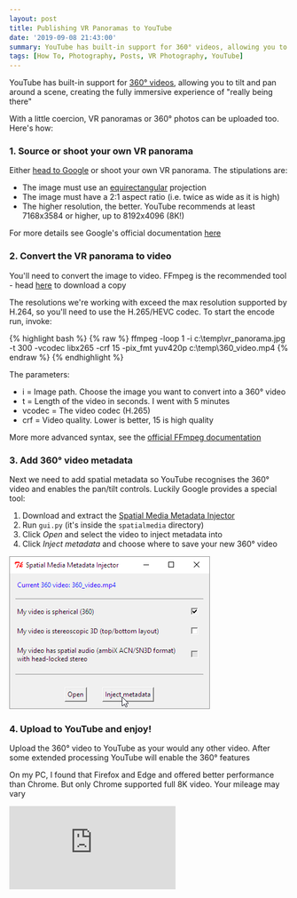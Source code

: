 ```yaml
---
layout: post
title: Publishing VR Panoramas to YouTube
date: '2019-09-08 21:43:00'
summary: YouTube has built-in support for 360° videos, allowing you to tilt and pan around a scene, creating the fully immersive experience of “really being there” ...
tags: [How To, Photography, Posts, VR Photography, YouTube]
---
```


YouTube has built-in support for <a href="https://creatoracademy.youtube.com/page/lesson/spherical-video#strategies-zippy-link-1" target="_blank">360° videos</a>, allowing you to tilt and pan around a scene, creating the fully immersive experience of "really being there"

With a little coercion, VR panoramas or 360° photos can be uploaded too. Here's how:

### 1. Source or shoot your own VR panorama

Either <a href="https://www.google.co.uk/search?q=equirectangular+vr+photo&rlz=1CDGOYI_enGB653GB654&hl=en-GB&prmd=ivn&source=lnms&tbm=isch&sa=X&ved=0ahUKEwiMi6_uptLPAhXFECwKHYiRDOAQ_AUIBygB&biw=414&bih=660" target="_blank">head to Google</a> or shoot your own VR panorama. The stipulations are:

* The image must use an <a href="https://en.wikipedia.org/wiki/Equirectangular_projection" target="_blank">equirectangular</a> projection
* The image must have a 2:1 aspect ratio (i.e. twice as wide as it is high)
* The higher resolution, the better. YouTube recommends at least 7168x3584 or higher, up to 8192x4096 (8K!)

For more details see Google's official documentation <a href="https://support.google.com/youtube/answer/6178631?hl=en" target="_blank">here</a>

### 2. Convert the VR panorama to video

You'll need to convert the image to video. FFmpeg is the recommended tool - head <a href="https://ffmpeg.org/download.html" target="_blank">here</a> to download a copy

The resolutions we're working with exceed the max resolution supported by H.264, so you'll need to use the H.265/HEVC codec. To start the encode run, invoke:

{% highlight bash %}
{% raw %}
ffmpeg -loop 1 -i c:\temp\vr_panorama.jpg -t 300 -vcodec libx265 -crf 15 -pix_fmt yuv420p c:\temp\360_video.mp4
{% endraw %}
{% endhighlight %}

The parameters:

* i = Image path. Choose the image you want to convert into a 360° video
* t = Length of the video in seconds. I went with 5 minutes
* vcodec = The video codec (H.265)
* crf = Video quality. Lower is better, 15 is high quality 

More more advanced syntax, see the <a href="https://ffmpeg.org/ffmpeg-all.html#image2-1" target="_blank">official FFmpeg documentation</a>

### 3. Add 360° video metadata 
	
Next we need to add spatial metadata so YouTube recognises the 360° video and enables the pan/tilt controls. Luckily Google provides a special tool:

1. Download and extract the <a href="https://github.com/google/spatial-media/releases/tag/v2.1" target="_blank">Spatial Media Metadata Injector</a>
2. Run `gui.py` (it's inside the `spatialmedia` directory)
3. Click *Open* and select the video to inject metadata into
4. Click *Inject metadata* and choose where to save your new 360° video 

![](/img/posts/spatial_media_metadata_injector_2.png)

### 4. Upload to YouTube and enjoy!

Upload the 360° video to YouTube as your would any other video. After some extended processing YouTube will enable the 360° features

On my PC, I found that Firefox and Edge and offered better performance than Chrome. But only Chrome supported full 8K video. Your mileage may vary

<div class="youtube-container">
<iframe src="https://www.youtube.com/embed/W1rKkSokIXU?rel=0" 
frameborder="0" allowfullscreen class="youtube-video"></iframe>
</div> 
